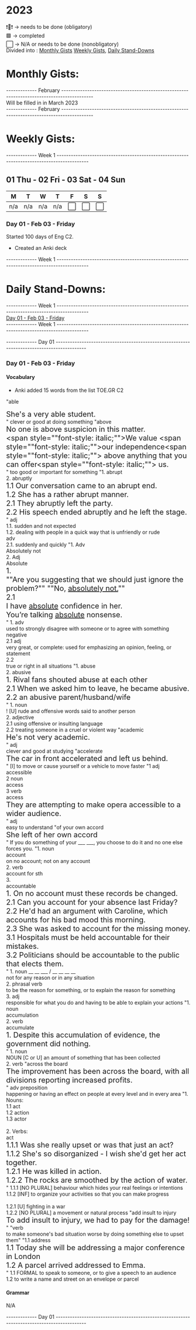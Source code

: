 # 2023
❗🔁❗ -> needs to be done (obligatory) \
🟩 -> completed \
⬜ -> N/A or needs to be done (nonobligatory) \
Divided into : [Monthly Gists](#monthly-gists) [Weekly Gists](#weekly-gists), [Daily Stand-Downs](#daily-stand-downs) <br /> 

# Monthly Gists: 
------------- February -------------------------------------------------------------------------------------------<br />
Will be filled in in March 2023 <br />
------------- February -------------------------------------------------------------------------------------------

# Weekly Gists: 
------------- Week 1 -------------------------------------------------------------------------------------------
## 01 Thu - 02 Fri - 03 Sat - 04 Sun
| M  | T  | W  | T  |  F | S  | S  |
|---|---|---|---|---|---|---|
| n/a  | n/a  | n/a  | n/a  | ⬜  | ⬜  | ⬜  |

### Day 01 - Feb 03 - Friday 
Started 100 days of Eng C2.
* Created an Anki deck

------------- Week 1 -------------------------------------------------------------------------------------------
# Daily Stand-Downs: 
------------- Week 1 -------------------------------------------------------------------------------------------<br />
[Day 01 - Feb 03 - Friday](#day-01---feb-03---friday-1) <br />
------------- Week 1 -------------------------------------------------------------------------------------------<br />

------------- Day 01 -------------------------------------------------------------------------------------------
### Day 01 - Feb 03 - Friday
#### Vocabulary
* Anki 
added 15 words from the list TOE.GR C2

"able <div style='font-family: ""Arial""; font-size: 20px;'>She's a very able student.</div> "	clever or good at doing something
"above <div style='font-family: ""Arial""; font-size: 20px;'>No one is above suspicion in this matter.<br><span style=""font-style: italic;"">We value&nbsp;</span><span style=""font-style: italic;"">our independence</span><span style=""font-style: italic;"">&nbsp;above anything that you can&nbsp;offer</span><span style=""font-style: italic;"">&nbsp;us.</span></div> "	too good or important for something
"1. abrupt<br>2. abruptly <div style='font-family: ""Arial""; font-size: 20px;'>1.1 Our conversation came to an abrupt end.<br>1.2 She has a rather abrupt manner.<br>2.1 They abruptly left the party. <br>2.2 His speech ended abruptly and he left the stage.</div> "	adj<br>1.1.&nbsp;sudden and not expected<br>1.2. dealing with people in a quick way that is unfriendly or rude<br>adv<br>2.1. suddenly and quickly
"1. Adv<br>Absolutely not<br>2. Adj<br>Absolute&nbsp; <div style='font-family: ""Arial""; font-size: 20px;'>1.<br>""Are you suggesting that we should just ignore the problem?"" ""No, <u>absolutely not.</u>""<br>2.1&nbsp;<br><div><div>I have <u>absolute</u> confidence&nbsp;in her.</div></div><div><div>You’re talking&nbsp;<u>absolute</u> nonsense.</div></div></div> "	1. adv <br>used to strongly disagree with someone or to agree with something negative<br>2.1 adj&nbsp;<br>very great, or complete: used for emphasizing an opinion, feeling, or statement<br>2.2&nbsp;<br>true or right in all situations
"1. abuse<br>2. abusive <div style='font-family: ""Arial""; font-size: 20px;'>1. Rival fans shouted abuse at each other<br>2.1&nbsp;When we asked him to leave, he became abusive.<br>2.2&nbsp;an abusive parent/husband/wife</div> "	1. noun<br>! [U] rude and offensive words said to another person<br>2. adjective&nbsp;<br>2.1 using offensive or insulting language<br>2.2&nbsp;treating someone in a cruel or violent way
"academic <div style='font-family: ""Arial""; font-size: 20px;'>He's not very academic.</div> "	adj <br>clever and good at studying
"accelerate <div style='font-family: ""Arial""; font-size: 20px;'>The car in front accelerated and left us behind.</div> "	[I] to move or cause yourself or a vehicle to move faster
"1 adj<br>accessible<br>2 noun<br>access<br>3 verb<br>access <div style='font-family: ""Arial""; font-size: 20px;'>They are attempting to make opera accessible to a wider audience.</div> "	adj<br>easy to understand
"of your own accord <div style='font-family: ""Arial""; font-size: 20px;'>She left of her own accord</div> "	If you do something of your ___ ___, you choose to do it and no one else forces you.
"1. noun <br>account<br>on no account; not on any account<br>2. verb<br>account for sth&nbsp;<br>3.&nbsp;<br>accountable <div style='font-family: ""Arial""; font-size: 20px;'>1.&nbsp;On no account must these records be changed.<br>2.1 Can you account for your absence last Friday? <br>2.2 He'd had an argument with Caroline, which accounts for his bad mood this morning. <br>2.3 She was asked to account for the missing money.<br>3.1&nbsp;Hospitals must be held accountable for their mistakes. <br>3.2 Politicians should be accountable to the public that elects them.</div> "	1. noun __ __ ___ / __ __ __ __<br>not for any reason or in any situation<br>2. phrasal verb<br>to be the reason for something, or to explain the reason for something<br>3. adj<br>responsible for what you do and having to be able to explain your actions
"1. noun<br>accumulation<br>2. verb<br>accumulate <div style='font-family: ""Arial""; font-size: 20px;'>1.&nbsp;Despite this accumulation of evidence, the government did nothing.</div> "	1. noun<br>NOUN [C or U] an amount of something that has been collected<br>2. verb
"across the board <div style='font-family: ""Arial""; font-size: 20px;'>The improvement has been across the board, with all divisions reporting increased profits.</div> "	adv preposition<br>happening or having an effect on people at every level and in every area
"1. Nouns: <br>1.1 act<br>1.2 action<br>1.3 actor <br><br>2. Verbs: <br>act <div style='font-family: ""Arial""; font-size: 20px;'>1.1.1 Was she really upset or was that just an act?<br>1.1.2 She's so disorganized - I wish she'd get her act together.<br>1.2.1 He was killed in action.<br>1.2.2 The rocks are smoothed by the action of water.</div> "	1.1.1 [NO PLURAL] behaviour which hides your real feelings or intentions<br>1.1.2 [INF] to organize your activities so that you can make progress&nbsp;<br><br>1.2.1&nbsp;[U] fighting in a war<br>1.2.2 [NO PLURAL] a movement or natural process
"add insult to injury <div style='font-family: ""Arial""; font-size: 20px;'>To add insult to injury, we had to pay for the damage!</div> "	"verb<br>to make someone's bad situation worse by doing something else to upset them"
"1.1 address <div style='font-family: ""Arial""; font-size: 20px;'>1.1 Today she will be addressing a major conference in London<br>1.2&nbsp;A parcel arrived addressed to Emma.</div> "	1.1 FORMAL to speak to someone, or to give a speech to an audience<br>1.2&nbsp;to write a name and street on an envelope or parcel


#### Grammar
N/A

------------- Day 01 -------------------------------------------------------------------------------------------